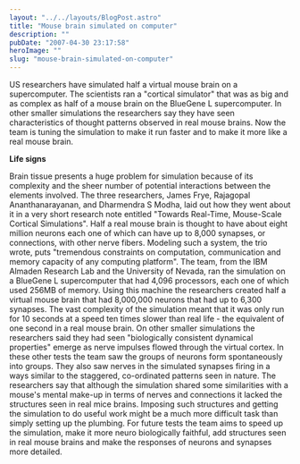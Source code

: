 ```yaml
---
layout: "../../layouts/BlogPost.astro"
title: "Mouse brain simulated on computer"
description: ""
pubDate: "2007-04-30 23:17:58"
heroImage: ""
slug: "mouse-brain-simulated-on-computer"
---
```


US researchers have simulated half a virtual mouse brain on a supercomputer. The scientists ran a "cortical simulator" that was as big and as complex as half of a mouse brain on the BlueGene L supercomputer. In other smaller simulations the researchers say they have seen characteristics of thought patterns observed in real mouse brains. Now the team is tuning the simulation to make it run faster and to make it more like a real mouse brain.

**Life signs**

Brain tissue presents a huge problem for simulation because of its complexity and the sheer number of potential interactions between the elements involved. The three researchers, James Frye, Rajagopal Ananthanarayanan, and Dharmendra S Modha, laid out how they went about it in a very short research note entitled "Towards Real-Time, Mouse-Scale Cortical Simulations". Half a real mouse brain is thought to have about eight million neurons each one of which can have up to 8,000 synapses, or connections, with other nerve fibers. Modeling such a system, the trio wrote, puts "tremendous constraints on computation, communication and memory capacity of any computing platform". The team, from the IBM Almaden Research Lab and the University of Nevada, ran the simulation on a BlueGene L supercomputer that had 4,096 processors, each one of which used 256MB of memory. Using this machine the researchers created half a virtual mouse brain that had 8,000,000 neurons that had up to 6,300 synapses. The vast complexity of the simulation meant that it was only run for 10 seconds at a speed ten times slower than real life - the equivalent of one second in a real mouse brain. On other smaller simulations the researchers said they had seen "biologically consistent dynamical properties" emerge as nerve impulses flowed through the virtual cortex. In these other tests the team saw the groups of neurons form spontaneously into groups. They also saw nerves in the simulated synapses firing in a ways similar to the staggered, co-ordinated patterns seen in nature. The researchers say that although the simulation shared some similarities with a mouse's mental make-up in terms of nerves and connections it lacked the structures seen in real mice brains. Imposing such structures and getting the simulation to do useful work might be a much more difficult task than simply setting up the plumbing. For future tests the team aims to speed up the simulation, make it more neuro biologically faithful, add structures seen in real mouse brains and make the responses of neurons and synapses more detailed.
